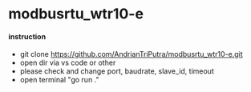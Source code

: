 # modbusrtu_wtr10-e

#### instruction
- git clone https://github.com/AndrianTriPutra/modbusrtu_wtr10-e.git
- open dir via vs code or other
- please check and change port, baudrate, slave_id, timeout
- open terminal "go run ."
